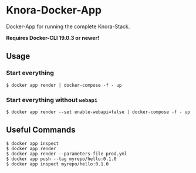 # Knora-Docker-App

Docker-App for running the complete Knora-Stack.

**Requires Docker-CLI 19.0.3 or newer!**

## Usage

### Start everything

```
$ docker app render | docker-compose -f - up
```

### Start everything without `webapi`

```
$ docker app render --set enable-webapi=false | docker-compose -f - up
```

## Useful Commands

```
$ docker app inspect
$ docker app render
$ docker app render --parameters-file prod.yml
$ docker app push --tag myrepo/hello:0.1.0
$ docker app inspect myrepo/hello:0.1.0
```
